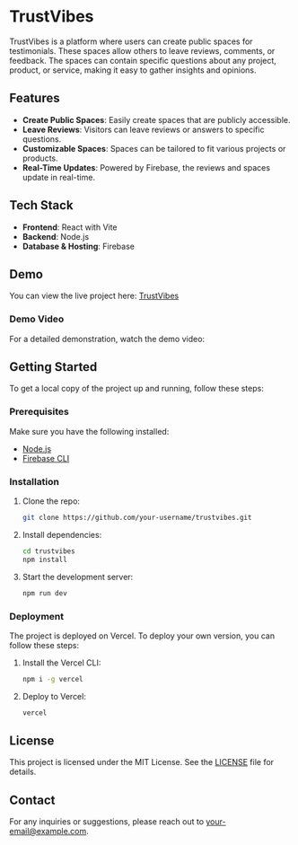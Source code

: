# TrustVibes

TrustVibes is a platform where users can create public spaces for testimonials. These spaces allow others to leave reviews, comments, or feedback. The spaces can contain specific questions about any project, product, or service, making it easy to gather insights and opinions.

## Features

- **Create Public Spaces**: Easily create spaces that are publicly accessible.
- **Leave Reviews**: Visitors can leave reviews or answers to specific questions.
- **Customizable Spaces**: Spaces can be tailored to fit various projects or products.
- **Real-Time Updates**: Powered by Firebase, the reviews and spaces update in real-time.

## Tech Stack

- **Frontend**: React with Vite
- **Backend**: Node.js
- **Database & Hosting**: Firebase

## Demo

You can view the live project here: [TrustVibes](https://trust-vibes.vercel.app/)

### Demo Video

For a detailed demonstration, watch the demo video: [](https://github.com/user-attachments/assets/b880d84a-04f4-400e-838d-3b25b9d61b90)

## Getting Started


To get a local copy of the project up and running, follow these steps:

### Prerequisites

Make sure you have the following installed:

- [Node.js](https://nodejs.org/)
- [Firebase CLI](https://firebase.google.com/docs/cli)

### Installation

1. Clone the repo:
    ```bash
    git clone https://github.com/your-username/trustvibes.git
    ```
2. Install dependencies:
    ```bash
    cd trustvibes
    npm install
    ```
3. Start the development server:
    ```bash
    npm run dev
    ```

### Deployment

The project is deployed on Vercel. To deploy your own version, you can follow these steps:

1. Install the Vercel CLI:
    ```bash
    npm i -g vercel
    ```
2. Deploy to Vercel:
    ```bash
    vercel
    ```

## License

This project is licensed under the MIT License. See the [LICENSE](LICENSE) file for details.

## Contact

For any inquiries or suggestions, please reach out to [your-email@example.com](mailto:your-email@example.com).
